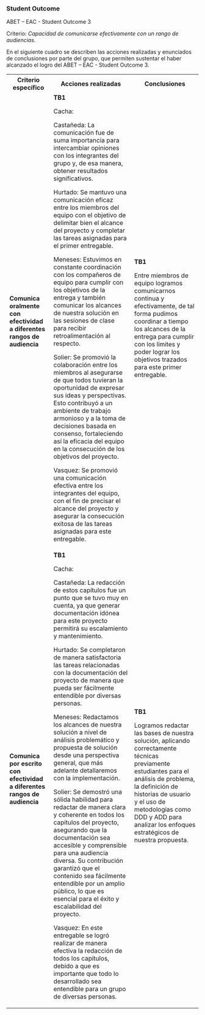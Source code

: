 ### **Student Outcome**

ABET – EAC - Student Outcome 3

Criterio: _Capacidad de comunicarse efectivamente con un rango de audiencias._

En el siguiente cuadro se describen las acciones realizadas y enunciados de conclusiones por parte del grupo, que permiten sustentar el haber alcanzado el logro del ABET – EAC - Student Outcome 3.

<table>
  <tr>
    <th>Criterio específico</th>
    <th>Acciones realizadas</th>
    <th>Conclusiones</th>
  </tr>
  <tr>
    <td><strong>Comunica oralmente con efectividad a diferentes rangos de audiencia</strong></td>
    <td>
      <strong>TB1</strong>
      <br>
      <p>
        Cacha: 
      </p>
      <p>
        Castañeda: La comunicación fue de suma importancia para intercambiar opiniones con los integrantes del grupo y, de esa manera, obtener resultados significativos.
      </p>
      <p>
        Hurtado: Se mantuvo una comunicación eficaz entre los miembros del equipo con el objetivo de delimitar bien el alcance del proyecto y completar las tareas asignadas para el primer entregable.
      </p>
      <p>
        Meneses: Estuvimos en constante coordinación con los compañeros de equipo para cumplir con los objetivos de la entrega y también comunicar los alcances de nuestra solución en las sesiones de clase para recibir retroalimentación al respecto. 
      </p>
      <p>
        Solier: Se promovió la colaboración entre los miembros al asegurarse de que todos tuvieran la oportunidad de expresar sus ideas y perspectivas. Esto contribuyó a un ambiente de trabajo armonioso y a la toma de decisiones basada en consenso, fortaleciendo así la eficacia del equipo en la consecución de los objetivos del proyecto.
      </p>
      <p>
        Vasquez: Se promovió una comunicación efectiva entre los integrantes del equipo, con el fin de precisar el alcance del proyecto y asegurar la consecución exitosa de las tareas asignadas para este entregable.
      </p>
    </td>
    <td>
      <strong>TB1</strong>
      <p>
        Entre miembros de equipo logramos comunicarnos continua y efectivamente, de tal forma pudimos coordinar a tiempo los alcances de la entrega para cumplir con los límites y poder lograr los objetivos trazados para este primer entregable.  
      </p>
    </td>
  </tr>
  <tr>
    <td><strong>Comunica por escrito con efectividad a diferentes rangos de audiencia</strong></td>
    <td>
      <strong>TB1</strong>
      <p>
        Cacha: 
      </p>
      <p>
        Castañeda: La redacción de estos capítulos fue un punto que se tuvo muy en cuenta, ya que generar documentación idónea para este proyecto permitirá su escalamiento y mantenimiento.
      </p>
      <p>
        Hurtado: Se completaron de manera satisfactoria las tareas relacionadas con la documentación del proyecto de manera que pueda ser fácilmente entendible por diversas personas.
      </p>
      <p>
        Meneses: Redactamos los alcances de nuestra solución a nivel de análisis problemático y propuesta de solución desde una perspectiva general, que más adelante detallaremos con la implementación.
      </p>
      <p>
        Solier: Se demostró una sólida habilidad para redactar de manera clara y coherente en todos los capítulos del proyecto, asegurando que la documentación sea accesible y comprensible para una audiencia diversa. Su contribución garantizó que el contenido sea fácilmente entendible por un amplio público, lo que es esencial para el éxito y escalabilidad del proyecto.
      </p>
      <p>
        Vasquez: En este entregable se logró realizar de manera efectiva la redacción de todos los capítulos, debido a que es importante que todo lo desarrollado sea entendible para un grupo de diversas personas.
      </p>
    </td>
    <td>
      <strong>TB1</strong>
      <p>
        Logramos redactar las bases de nuestra solución, aplicando correctamente técnicas previamente estudiantes para el análisis de problema, la definición de historias de usuario y el uso de metodologías como DDD y ADD para analizar los enfoques estratégicos de nuestra propuesta. 
      </p>
    </td>
  </tr>
</table>
